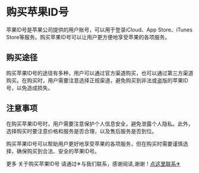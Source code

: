 # 购买苹果ID号

苹果ID号是苹果公司提供的用户账号，可以用于登录iCloud、App Store、iTunes Store等服务。购买苹果ID号可以让用户更方便地享受苹果的各项服务。

## 购买途径

购买苹果ID号的途径有多种，用户可以通过官方渠道购买，也可以通过第三方渠道购买。在购买时，用户需要注意选择正规渠道，避免购买到非法或盗版的苹果ID号，以免造成损失。

## 注意事项

在购买苹果ID号时，用户需要注意保护个人信息安全，避免泄露个人隐私。此外，选择购买时要注意价格和服务是否合理，以及售后服务是否到位。

购买苹果ID号可以帮助用户更好地享受苹果的各项服务，但在购买时需要谨慎选择，确保购买到合法、安全的苹果ID号。

更多 关于购买苹果ID号 请通过✈与我们联系，感谢阅读,谢谢！[点这里联系✈](https://add.k02.cc)